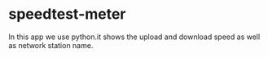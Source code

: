 # speedtest-meter
In this app we use python.it shows the upload and download speed as well as network station name.
